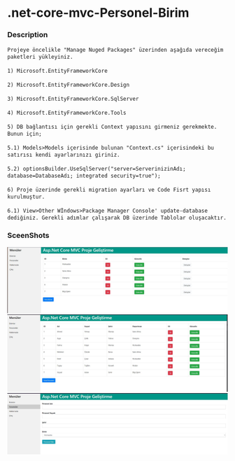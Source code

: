 # .net-core-mvc-Personel-Birim

### Description
```
Projeye öncelikle "Manage Nuged Packages" üzerinden aşağıda vereceğim paketleri yükleyiniz.

1) Microsoft.EntityFrameworkCore

2) Microsoft.EntityFrameworkCore.Design

3) Microsoft.EntityFrameworkCore.SqlServer

4) Microsoft.EntityFrameworkCore.Tools

5) DB bağlantısı için gerekli Context yapısını girmeniz gerekmekte. Bunun için;

5.1) Models>Models içerisinde bulunan "Context.cs" içerisindeki bu satırısı kendi ayarlarınızı giriniz.

5.2) optionsBuilder.UseSqlServer("server=ServerinizinAdı; database=DatabaseAdı; integrated security=true");

6) Proje üzerinde gerekli migration ayarları ve Code Fisrt yapısı kurulmuştur.

6.1) View>Other Wİndows>Package Manager Console' update-database dediğiniz. Gerekli adımlar çalışarak DB üzerinde Tablolar oluşacaktır.

```
### SceenShots
![Optional Text](https://github.com/ahmet-yigit/.net-core-mvc-Personel-Birim/blob/main/ss/1.JPG?raw=true)
![Optional Text](https://github.com/ahmet-yigit/.net-core-mvc-Personel-Birim/blob/main/ss/2.JPG?raw=true)
![Optional Text](https://github.com/ahmet-yigit/.net-core-mvc-Personel-Birim/blob/main/ss/3.JPG?raw=true)
